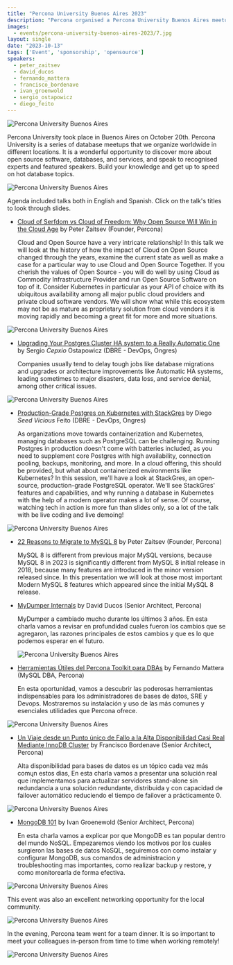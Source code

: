 ```yaml
---
title: "Percona University Buenos Aires 2023"
description: "Percona organised a Percona University Buenos Aires meetup in Argentina at October 20th, 2023."
images:
  - events/percona-university-buenos-aires-2023/7.jpg
layout: single
date: "2023-10-13"
tags: ['Event', 'sponsorship', 'opensource']
speakers:
  - peter_zaitsev
  - david_ducos
  - fernando_mattera
  - francisco_bordenave
  - ivan_groenwold
  - sergio_ostapowicz
  - diego_feito
---
```

![Percona University Buenos Aires](/events/percona-university-buenos-aires-2023/1.jpg)

Percona University took place in Buenos Aires on October 20th. Percona University is a series of database meetups that we organize worldwide in different locations. It is a wonderful opportunity to discover more about open source software, databases, and services, and speak to recognised experts and featured speakers. Build your knowledge and get up to speed on hot database topics.

![Percona University Buenos Aires](/events/percona-university-buenos-aires-2023/2.jpg)

Agenda included talks both in English and Spanish. Click on the talk's titles to look through slides. 

* [Cloud of Serfdom vs Cloud of Freedom: Why Open Source Will Win in the Cloud Age](https://drive.google.com/file/d/19yQ7IfnUrw0Qe9qzfxmITY1MzUtBQMcr/view?usp=sharing) by Peter Zaitsev (Founder, Percona)

  Cloud and Open Source have a very intricate relationship! In this talk we will look at the history of how the impact of Cloud on Open Source changed through the years, examine the current state as well as make a case for a particular way to use Cloud and Open Source Together. If you cherish the values of Open Source - you will do well by using Cloud as Commodity Infrastructure Provider and run Open Source Software on top of it. Consider Kubernetes in particular as your API of choice with its ubiquitous availability among all major public cloud providers and private cloud software vendors. We will show what while this ecosystem may not be as mature as proprietary solution from cloud vendors it is moving rapidly and becoming a great fit for more and more situations.

![Percona University Buenos Aires](/events/percona-university-buenos-aires-2023/3.jpg)

* [Upgrading Your Postgres Cluster HA system to a Really Automatic One](https://drive.google.com/file/d/1yLEzmBoOjit4DSsNM2naVSb4fWFi24Yh/view?usp=sharing) by Sergio *Cepxio* Ostapowicz (DBRE - DevOps, Ongres)

  Companies usually tend to delay tough jobs like database migrations and upgrades or architecture improvements like Automatic HA systems, leading sometimes to major disasters, data loss, and service denial, among other critical issues.

![Percona University Buenos Aires](/events/percona-university-buenos-aires-2023/5.jpg)

* [Production-Grade Postgres on Kubernetes with StackGres](https://drive.google.com/file/d/19Sw8hzmnAKfXHcLIZif66dwV1GYrVVEJ/view?usp=sharing) by Diego *Seed Vicious* Feito (DBRE - DevOps, Ongres)

  As organizations move towards containerization and Kubernetes, managing databases such as PostgreSQL can be challenging. Running Postgres in production doesn't come with batteries included, as you need to supplement core Postgres with high availability, connection pooling, backups, monitoring, and more. In a cloud offering, this should be provided, but what about containerized environments like Kubernetes?
  In this session, we'll have a look at StackGres, an open-source, production-grade PostgreSQL operator. We'll see StackGres' features and capabilities, and why running a database in Kubernetes with the help of a modern operator makes a lot of sense. Of course, watching tech in action is more fun than slides only, so a lot of the talk with be live coding and live demoing!

![Percona University Buenos Aires](/events/percona-university-buenos-aires-2023/4.jpg)

* [22 Reasons to Migrate to MySQL 8](https://drive.google.com/file/d/1xGAv-8jFEwCqYKuHcm2I7gTJ4MKWH4j1/view?usp=sharing) by Peter Zaitsev (Founder, Percona)

  MySQL 8 is different from previous major MySQL versions, because MySQL 8 in 2023 is significantly different from MySQL 8 initial release in 2018, because many features are introduced in the minor version released since. In this presentation we will look at those most important Modern MySQL 8 features which appeared since the initial MySQL 8 release.

* [MyDumper Internals](https://drive.google.com/file/d/1TAt3Uy_FexRIcQ8afEjyXFOvB2syG6AL/view?usp=sharing) by David Ducos (Senior Architect, Percona)

  MyDumper a cambiado mucho durante los últimos 3 años. En esta charla vamos a revisar en profundidad cuales fueron los cambios que se agregaron, las razones principales de estos cambios y que es lo que podemos esperar en el futuro.

  ![Percona University Buenos Aires](/events/percona-university-buenos-aires-2023/6.jpg)

* [Herramientas Útiles del Percona Toolkit para DBAs](https://drive.google.com/file/d/1ST8Rtj8Khu-7173N4sKezyiBguIEyFJi/view?usp=sharing) by Fernando Mattera (MySQL DBA, Percona)

  En esta oportunidad, vamos a descubrir las poderosas herramientas indispensables para los administradores de bases de datos, SRE y Devops. Mostraremos su instalación y uso de las más comunes y esenciales utilidades que Percona ofrece.

![Percona University Buenos Aires](/events/percona-university-buenos-aires-2023/12.jpg)

* [Un Viaje desde un Punto único de Fallo a la Alta Disponibilidad Casi Real Mediante InnoDB Cluster](https://drive.google.com/file/d/1FxSdmSCsr8-gOlyZh8b7znzR3BWHBWL_/view?usp=sharing)  by Francisco Bordenave (Senior Architect, Percona)

  Alta disponibilidad para bases de datos es un tópico cada vez más comųn estos dias, En esta charla vamos a presentar una solución real que implementamos para actualizar servidores stand-alone sin redundancia a una solución redundante, distribuida y con capacidad de failover automático reduciendo el tiempo de failover a prácticamente 0.

![Percona University Buenos Aires](/events/percona-university-buenos-aires-2023/8.jpg)

* [MongoDB 101](https://drive.google.com/file/d/1SEgnowvZINjOBe77tRK75bzbSq6b0ggy/view?usp=sharing) by Ivan Groenewold (Senior Architect, Percona)

  En esta charla vamos a explicar por que MongoDB es tan popular dentro del mundo NoSQL. Empezaremos viendo los motivos por los cuales surgieron las bases de datos NoSQL, seguiremos con como instalar y configurar MongoDB, sus comandos de administracion y troubleshooting mas importantes, como realizar backup y restore, y como monitorearla de forma efectiva.

![Percona University Buenos Aires](/events/percona-university-buenos-aires-2023/9.jpg)

This event was also an excellent networking opportunity for the local community. 


![Percona University Buenos Aires](/events/percona-university-buenos-aires-2023/10.jpg)

In the evening, Percona team went for a team dinner. It is so important to meet your colleagues in-person from time to time when working remotely!

![Percona University Buenos Aires](/events/percona-university-buenos-aires-2023/11.jpg)
